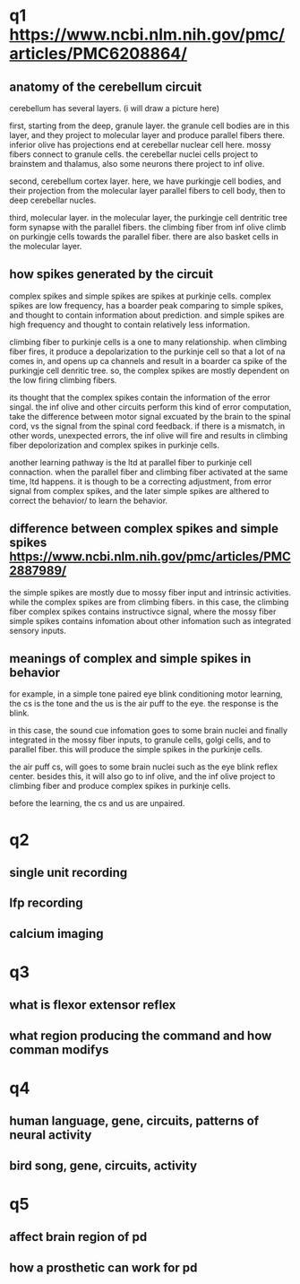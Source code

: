 # q1 https://www.ncbi.nlm.nih.gov/pmc/articles/PMC6208864/

## anatomy of the cerebellum circuit 

cerebellum has several layers. (i will draw a picture here)

first, starting from the deep, granule layer.
the granule cell bodies are in this layer, and they project to molecular layer and produce parallel fibers there.
inferior olive has projections end at cerebellar nuclear cell here.
mossy fibers connect to granule cells.
the cerebellar nuclei cells project to brainstem and thalamus, also some neurons there project to inf olive.

second, cerebellum cortex layer.
here, we have purkingje cell bodies, and their projection from the molecular layer parallel fibers to cell body, then to deep cerebellar nucles.


third, molecular layer.
in the molecular layer, the purkingje cell dentritic tree form synapse with the parallel fibers.
the climbing fiber from inf olive climb on purkingje cells towards the parallel fiber.
there are also basket cells in the molecular layer.

## how spikes generated by the circuit

complex spikes and simple spikes are spikes at purkinje cells.
complex spikes are low frequency, has a boarder peak comparing to simple spikes, and thought to contain information about prediction.
and simple spikes are high frequency and thought to contain relatively less information.

climbing fiber to purkinje cells is a one to many relationship.
when climbing fiber fires, it produce a depolarization to the purkinje cell so that a lot of na comes in, and opens up ca channels and result in a boarder ca spike of the purkingje cell denritic tree.
so, the complex spikes are mostly dependent on the low firing climbing fibers.

its thought that the complex spikes contain the information of the error singal.
the inf olive and other circuits perform this kind of error computation, take the difference between motor signal excuated by the brain to the spinal cord, vs the signal from the spinal cord feedback.
if there is a mismatch, in other words, unexpected errors, the inf olive will fire and results in climbing fiber depolorization and complex spikes in purkinje cells.

another learning pathway is the ltd at parallel fiber to purkinje cell connaction.
when the parallel fiber and climbing fiber activated at the same time, ltd happens.
it is though to be a correcting adjustment, from error signal from complex spikes, and the later simple spikes are althered to correct the behavior/ to learn the behavior.

## difference between complex spikes and simple spikes https://www.ncbi.nlm.nih.gov/pmc/articles/PMC2887989/

the simple spikes are mostly due to mossy fiber input and intrinsic activities.
while the complex spikes are from climbing fibers.
in this case, the climbing fiber complex spikes contains instructivce signal, where the mossy fiber simple spikes contains infomation about other infomation such as integrated sensory inputs.

## meanings of complex and simple spikes in behavior

for example, in a simple tone paired eye blink conditioning motor learning, the cs is the tone and the us is the air puff to the eye.
the response is the blink.

in this case, the sound cue infomation goes to some brain nuclei and finally integrated in the mossy fiber inputs, to granule cells, golgi cells, and to parallel fiber.
this will produce the simple spikes in the purkinje cells.

the air puff cs, will goes to some brain nuclei such as the eye blink reflex center.
besides this, it will also go to inf olive, and the inf olive project to climbing fiber and produce complex spikes in purkinje cells.

before the learning, the cs and us are unpaired.


# q2

## single unit recording

## lfp recording

## calcium imaging

# q3

## what is flexor extensor reflex

## what region producing the command and how comman modifys

# q4

## human language, gene, circuits, patterns of neural activity

## bird song, gene, circuits, activity

# q5

## affect brain region of pd

## how a prosthetic can work for pd
